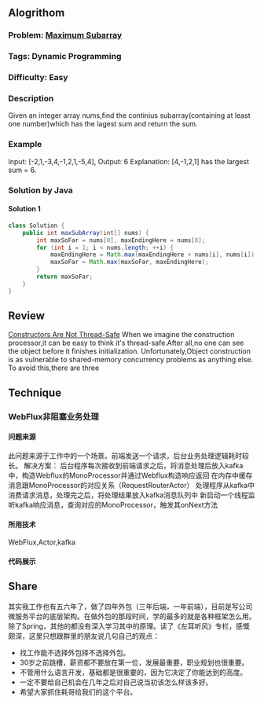 
## Alogrithom
### Problem:  [Maximum Subarray](https://leetcode.com/problems/maximum-subarray/description/)
### Tags: Dynamic Programming
### Difficulty: Easy
### Description

Given an integer array nums,find the continius subarray(containing at least one number)which has the lagest sum and return the sum.

### Example
Input: [-2,1,-3,4,-1,2,1,-5,4],
Output: 6
Explanation: [4,-1,2,1] has the largest sum = 6.
    
### Solution by Java
#### Solution 1

```java
class Solution {
    public int maxSubArray(int[] nums) {
        int maxSoFar = nums[0], maxEndingHere = nums[0];
        for (int i = 1; i < nums.length; ++i) {
            maxEndingHere = Math.max(maxEndingHere + nums[i], nums[i]);
            maxSoFar = Math.max(maxSoFar, maxEndingHere);
        }
        return maxSoFar;
    }
}
```

## Review
[Constructors Are Not Thread-Safe](http://bruceeckel.github.io/2017/01/13/constructors-are-not-thread-safe/)
When we imagine the construction processor,it can be easy to think it's thread-safe.After all,no one can see the object before it finishes initialization.
Unfortunately,Object construction is as vulnerable to shared-memory concurrency problems as anything else.
To avoid this,there are three 



## Technique

### WebFlux非阻塞业务处理
#### 问题来源

此问题来源于工作中的一个场景。前端发送一个请求，后台业务处理逻辑耗时较长。
解决方案：
后台程序每次接收到前端请求之后，将消息处理后放入kafka中，构造Webflux的MonoProcessor并通过Webflux构造响应返回
在内存中缓存消息跟MonoProcessor的对应关系（RequestRouterActor）
处理程序从kafka中消费请求消息，处理完之后，将处理结果放入kafka消息队列中
新启动一个线程监听kafka响应消息，查询对应的MonoProcessor，触发其onNext方法

#### 所用技术

WebFlux,Actor,kafka

#### 代码展示



## Share

其实我工作也有五六年了，做了四年外包（三年后端，一年前端），目前是写公司微服务平台的底层架构。在做外包的那段时间，学的最多的就是各种框架怎么用。除了Spring，其他的都没有深入学习其中的原理。读了《左耳听风》专栏，感慨颇深，这里只想跟群里的朋友说几句自己的观点：
  + 找工作能不选择外包择不选择外包。
  + 30岁之前跳槽，薪资都不要放在第一位，发展最重要，职业规划也很重要。
  + 不管用什么语言开发，基础都是很重要的，因为它决定了你能达到的高度。
  + 一定不要给自己机会在几年之后对自己说当初该怎么样该多好。
  + 希望大家抓住耗哥给我们的这个平台。
